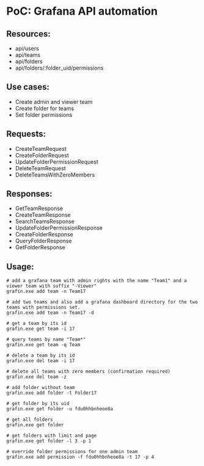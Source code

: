 # PoC: Grafana API automation

## Resources:

- api/users
- api/teams
- api/folders
- api/folders/:folder_uid/permissions

## Use cases:

- Create admin and viewer team
- Create folder for teams
- Set folder permissions

## Requests:

- CreateTeamRequest
- CreateFolderRequest
- UpdateFolderPermissionRequest
- DeleteTeamRequest
- DeleteTeamsWithZeroMembers

## Responses:

- GetTeamResponse
- CreateTeamResponse
- SearchTeamsResponse
- UpdateFolderPermissionResponse
- CreateFolderResponse
- QueryFolderResponse
- GetFolderResponse

## Usage:

````shell
# add a grafana team with admin rights with the name "Team1" and a viewer team with suffix "-Viewer"
grafin.exe add team -n Team17

# add two teams and also add a grafana dashboard directory for the two teams with permissions set.
grafin.exe add team -n Team17 -d

# get a team by its id
grafin.exe get team -i 17

# query teams by name "Team*"
grafin.exe get team -q Team

# delete a team by its id
grafin.exe del team -i 17

# delete all teams with zero members (confirmation required)
grafin.exe del team -z

# add folder without team
grafin.exe add folder -t Folder17

# get folder by its uid
grafin.exe get folder -u fdu0hhbnheoe8a

# get all folders
grafin.exe get folder

# get folders with limit and page 
grafin.exe get folder -l 3 -p 1

# override folder permissions for one admin team
grafin.exe add permission -f fdu0hhbnheoe8a -t 17 -p 4 
````